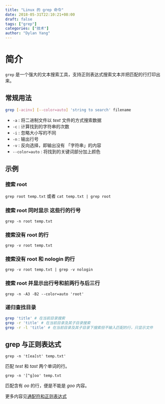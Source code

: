 ```yaml
---
title: "Linux 的 grep 命令"
date: 2018-05-31T22:10:21+08:00
draft: false
tags: ["grep"]
categories: ["技术"]
author: "Dylan Yang"
---
```


# 简介

`grep` 是一个强大的文本搜索工具，支持正则表达式搜索文本并把匹配的行打印出来。

<!--more-->

## 常规用法

``` sh
grep [-acinv] [--color=auto] 'string to search' filename
```

- `-a` : 将二进制文件以 *text* 文件的方式搜索数据 
- `-c` : 计算找到的字符串的次数
- `-i` : 忽略大小写的不同
- `-n` : 输出行号
- `-v` : 反向选择，即输出没有 「字符串」的内容
- `--color=auto` : 将找到的关键词部分加上颜色

## 示例

### 搜索 root

`grep root temp.txt` 或者 `cat temp.txt | grep root`

### 搜索 root 同时显示 这些行的行号

`grep -n root temp.txt`

### 搜索没有 root 的行

`grep -v root temp.txt`

### 搜索没有 root 和 nologin 的行

`grep -v root temp.txt | grep -v nologin`

### 搜索 root 并显示出行号和前两行与后三行

`grep -n -A3 -B2 --color=auto 'root'`

### 递归查找目录

``` sh
grep 'title' # 在当前目录搜索
grep -r 'title' # 在当前目录及其子目录搜索
grep -r -l 'title' # 在当前目录及其子目录下搜索但不输入匹配的行，只显示文件
```

## grep 与正则表达式

`grep -n 't[ea]st' temp.txt'`

匹配 *test* 和 *tast* 两个单词的行。

`grep -n '[^g]oo' temp.txt`

匹配含有 *oo* 的行，便是不能是 *goo* 内容。

更多内容见[通配符和正则表达式](https://zucchiniy.github.io/blog/2018/%E9%80%9A%E9%85%8D%E7%AC%A6%E5%92%8C%E6%AD%A3%E5%88%99%E8%A1%A8%E8%BE%BE%E5%BC%8F.html)